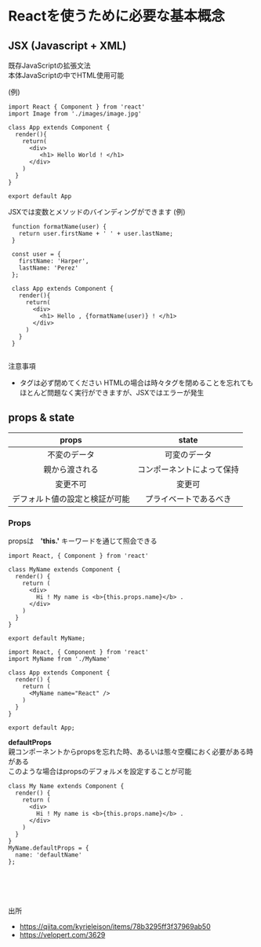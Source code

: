 # Reactを使うために必要な基本概念

## **JSX (Javascript + XML)**  
 既存JavaScriptの拡張文法  
 本体JavaScriptの中でHTML使用可能
 
 (例)  
 ```
import React { Component } from 'react'
import Image from './images/image.jpg' 

 class App extends Component {
   render(){
     return(
       <div>
          <h1> Hello World ! </h1>
       </div>
     )
   }
 }

 export default App
 ```

 JSXでは変数とメソッドのバインディングができます 
 (例)
 ```
  function formatName(user) {
    return user.firstName + ' ' + user.lastName;
  }
 
  const user = {
    firstName: 'Harper',
    lastName: 'Perez'
  };
 
  class App extends Component {
    render(){
      return(
        <div>
          <h1> Hello , {formatName(user)} ! </h1>
        </div>
      )
    }
  }


 ```

注意事項
 - タグは必ず閉めてください
 HTMLの場合は時々タグを閉めることを忘れてもほとんど問題なく実行ができますが、JSXではエラーが発生   

 ## **props & state**  

|    props    |    state    |  
|:-------------:|:-------------:|
| 不変のデータ   |   可変のデータ |  
| 親から渡される  |  コンポーネントによって保持|  
|    変更不可    |     変更可   |  
|デフォルト値の設定と検証が可能|プライベートであるべき|

### Props  
propsは　**'this.'** キーワードを通じて照会できる  
```
import React, { Component } from 'react'

class MyName extends Component {
  render() {
    return (
      <div>
        Hi ! My name is <b>{this.props.name}</b> .
      </div>
    )
  }
}

export default MyName;
```
```
import React, { Component } from 'react'
import MyName from './MyName'

class App extends Component {
  render() {
    return (
      <MyName name="React" />
    )
  }
}

export default App;
```

**defaultProps**  
親コンポーネントからpropsを忘れた時、あるいは態々空欄におく必要がある時がある  
このような場合はpropsのデフォルメを設定することが可能

```
class My Name extends Component {
  render() {
    return (
      <div>
        Hi ! My name is <b>{this.props.name}</b> .
      </div>
    )
  }
}
MyName.defaultProps = {
  name: 'defaultName'
};

```



<br><br><br><br>
出所  
 - https://qiita.com/kyrieleison/items/78b3295ff3f37969ab50
 - https://velopert.com/3629